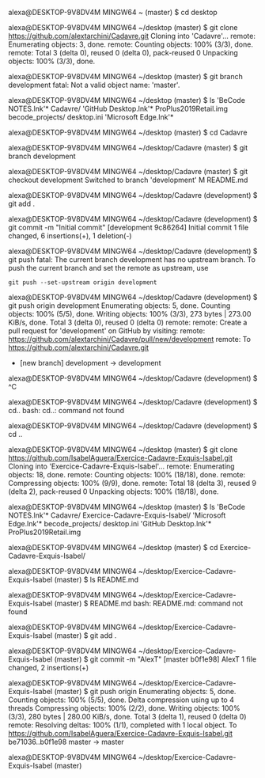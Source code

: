 
alexa@DESKTOP-9V8DV4M MINGW64 ~ (master)
$ cd desktop

alexa@DESKTOP-9V8DV4M MINGW64 ~/desktop (master)
$ git clone https://github.com/alextarchini/Cadavre.git
Cloning into 'Cadavre'...
remote: Enumerating objects: 3, done.
remote: Counting objects: 100% (3/3), done.
remote: Total 3 (delta 0), reused 0 (delta 0), pack-reused 0
Unpacking objects: 100% (3/3), done.

alexa@DESKTOP-9V8DV4M MINGW64 ~/desktop (master)
$ git branch development
fatal: Not a valid object name: 'master'.

alexa@DESKTOP-9V8DV4M MINGW64 ~/desktop (master)
$ ls
'BeCode NOTES.lnk'*   Cadavre/     'GitHub Desktop.lnk'*   ProPlus2019Retail.img
 becode_projects/     desktop.ini  'Microsoft Edge.lnk'*

alexa@DESKTOP-9V8DV4M MINGW64 ~/desktop (master)
$ cd Cadavre

alexa@DESKTOP-9V8DV4M MINGW64 ~/desktop/Cadavre (master)
$ git branch development

alexa@DESKTOP-9V8DV4M MINGW64 ~/desktop/Cadavre (master)
$ git checkout development
Switched to branch 'development'
M       README.md

alexa@DESKTOP-9V8DV4M MINGW64 ~/desktop/Cadavre (development)
$ git add .

alexa@DESKTOP-9V8DV4M MINGW64 ~/desktop/Cadavre (development)
$ git commit -m "Initial commit"
[development 9c86264] Initial commit
 1 file changed, 6 insertions(+), 1 deletion(-)

alexa@DESKTOP-9V8DV4M MINGW64 ~/desktop/Cadavre (development)
$ git push
fatal: The current branch development has no upstream branch.
To push the current branch and set the remote as upstream, use

    git push --set-upstream origin development


alexa@DESKTOP-9V8DV4M MINGW64 ~/desktop/Cadavre (development)
$ git push origin development
Enumerating objects: 5, done.
Counting objects: 100% (5/5), done.
Writing objects: 100% (3/3), 273 bytes | 273.00 KiB/s, done.
Total 3 (delta 0), reused 0 (delta 0)
remote:
remote: Create a pull request for 'development' on GitHub by visiting:
remote:      https://github.com/alextarchini/Cadavre/pull/new/development
remote:
To https://github.com/alextarchini/Cadavre.git
 * [new branch]      development -> development

alexa@DESKTOP-9V8DV4M MINGW64 ~/desktop/Cadavre (development)
$ ^C

alexa@DESKTOP-9V8DV4M MINGW64 ~/desktop/Cadavre (development)
$ cd..
bash: cd..: command not found

alexa@DESKTOP-9V8DV4M MINGW64 ~/desktop/Cadavre (development)
$ cd ..

alexa@DESKTOP-9V8DV4M MINGW64 ~/desktop (master)
$ git clone https://github.com/IsabelAguera/Exercice-Cadavre-Exquis-Isabel.git
Cloning into 'Exercice-Cadavre-Exquis-Isabel'...
remote: Enumerating objects: 18, done.
remote: Counting objects: 100% (18/18), done.
remote: Compressing objects: 100% (9/9), done.
remote: Total 18 (delta 3), reused 9 (delta 2), pack-reused 0
Unpacking objects: 100% (18/18), done.

alexa@DESKTOP-9V8DV4M MINGW64 ~/desktop (master)
$ ls
'BeCode NOTES.lnk'*   Cadavre/      Exercice-Cadavre-Exquis-Isabel/  'Microsoft Edge.lnk'*
 becode_projects/     desktop.ini  'GitHub Desktop.lnk'*              ProPlus2019Retail.img

alexa@DESKTOP-9V8DV4M MINGW64 ~/desktop (master)
$ cd Exercice-Cadavre-Exquis-Isabel/

alexa@DESKTOP-9V8DV4M MINGW64 ~/desktop/Exercice-Cadavre-Exquis-Isabel (master)
$ ls
README.md

alexa@DESKTOP-9V8DV4M MINGW64 ~/desktop/Exercice-Cadavre-Exquis-Isabel (master)
$ README.md
bash: README.md: command not found

alexa@DESKTOP-9V8DV4M MINGW64 ~/desktop/Exercice-Cadavre-Exquis-Isabel (master)
$ git add .

alexa@DESKTOP-9V8DV4M MINGW64 ~/desktop/Exercice-Cadavre-Exquis-Isabel (master)
$ git commit -m "AlexT"
[master b0f1e98] AlexT
 1 file changed, 2 insertions(+)

alexa@DESKTOP-9V8DV4M MINGW64 ~/desktop/Exercice-Cadavre-Exquis-Isabel (master)
$ git push origin
Enumerating objects: 5, done.
Counting objects: 100% (5/5), done.
Delta compression using up to 4 threads
Compressing objects: 100% (2/2), done.
Writing objects: 100% (3/3), 280 bytes | 280.00 KiB/s, done.
Total 3 (delta 1), reused 0 (delta 0)
remote: Resolving deltas: 100% (1/1), completed with 1 local object.
To https://github.com/IsabelAguera/Exercice-Cadavre-Exquis-Isabel.git
   be71036..b0f1e98  master -> master

alexa@DESKTOP-9V8DV4M MINGW64 ~/desktop/Exercice-Cadavre-Exquis-Isabel (master)
